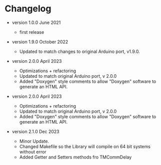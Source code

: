# Changelog

* version 1.0.0 June 2021
	* first release

* version 1.9.0 October 2022
	* Updated to match changes to original Arduino port, v1.9.0.

* version 2.0.0 April 2023
	* Optimizations  + refactoring
	* Updated to match original Arduino port, v 2.0.0
	* Added "Doxygen" style comments to allow "Doxygen" software to generate an HTML API.

* version 2.0.0 April 2023
	* Optimizations  + refactoring
	* Updated to match original Arduino port, v 2.0.0
	* Added "Doxygen" style comments to allow "Doxygen" software to generate an HTML API.

* version 2.1.0 Dec 2023
	* Minor Update.
	* Changed Makefile so the Library will compile on 64 bit systems without error
	* Added Getter and Setters methods fro TMCommDelay 
